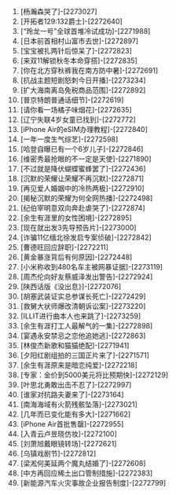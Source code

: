 
1. [杨瀚森哭了]-[2273027]
1. [开拓者129:132爵士]-[2272640]
1. [“玲龙一号”全球首堆冷试成功]-[2271988]
1. [日本前首相村山富市去世]-[2272897]
1. [宝宝被扎两针后惊呆了]-[2272823]
1. [来双11解锁秋冬本命穿搭]-[2272835]
1. [你在北方穿秋裤我在南方防中暑]-[2272691]
1. [抗战主题短剧怒刺今日开播]-[2273234]
1. [扩大海南离岛免税商品范围]-[2272892]
1. [普京特朗普通话细节]-[2272619]
1. [请你看一场橘子味烟花]-[2272635]
1. [辽宁失联4岁女童已找到]-[2272772]
1. [iPhone Air的eSIM办理教程]-[2272840]
1. [一年一度生气综艺]-[2272598]
1. [哈登自曝已有一个6岁儿子]-[2272846]
1. [维密秀最抢眼的不一定是天使]-[2271890]
1. [不过就是降伏蝴蝶蜜蜂罢了]-[2272436]
1. [沉默的荣耀让荣耀不再沉默]-[2272871]
1. [再见爱人婚姻中的冷热两极]-[2272910]
1. [揭秘沉默的荣耀为何全网热播]-[2272498]
1. [纪伯宰明意双向奔赴虐哭了]-[2272874]
1. [余生有涯里的女性困境]-[2272895]
1. [现在就出发3先导预告片]-[2273000]
1. [诈骗11亿缅北徐发启专案侦破]-[2272842]
1. [曹德旺回应辞职]-[2272211]
1. [黄金暴涨背后有何原因]-[2272448]
1. [小米称收到480名车主被网暴证据]-[2273119]
1. [周杰伦向好友蔡威泽发出警告]-[2272924]
1. [陕西话版《没出息》]-[2272076]
1. [胡塞武装证实总参谋长死亡]-[2272429]
1. [救舅大状师爆改清朝诉讼案]-[2273220]
1. [ILLIT进行曲本人也来跳了]-[2273259]
1. [余生有涯打工人最解气的一集]-[2272898]
1. [宴遇永安禁忌之恋他追她逃]-[2272863]
1. [林俊杰新歌和猫猫绝配]-[2271941]
1. [夕阳红剧组拍的三国正片来了]-[2271571]
1. [余生有涯原来是暗恋纯爱]-[2272218]
1. [专家：金价到5000美元将比预期快]-[2272129]
1. [叶思北勇敢出击不忍了]-[2272997]
1. [谁家对抗路夫妻来了]-[2273164]
1. [南海海域有火箭残骸坠落]-[2273021]
1. [几年而已变化能有多大]-[2271662]
1. [iPhone Air首批售罄]-[2272955]
1. [入青云卢昱晓仿妆]-[2272100]
1. [刘萧旭戴眼镜转场]-[2272621]
1. [乌镇戏剧节]-[2272812]
1. [梁淞何美延两个魔丸结婚了]-[2272608]
1. [中方再回应稀土出口管制措施]-[2272383]
1. [新能源汽车火灾事故企业报告制度]-[2272799]